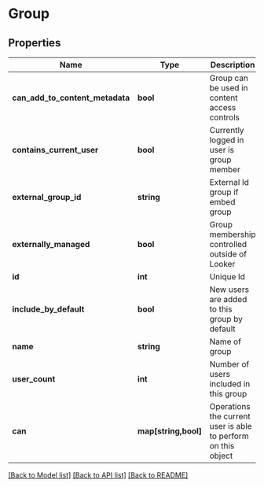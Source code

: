 # Group

## Properties
Name | Type | Description | Notes
------------ | ------------- | ------------- | -------------
**can_add_to_content_metadata** | **bool** | Group can be used in content access controls | [optional] 
**contains_current_user** | **bool** | Currently logged in user is group member | [optional] 
**external_group_id** | **string** | External Id group if embed group | [optional] 
**externally_managed** | **bool** | Group membership controlled outside of Looker | [optional] 
**id** | **int** | Unique Id | [optional] 
**include_by_default** | **bool** | New users are added to this group by default | [optional] 
**name** | **string** | Name of group | [optional] 
**user_count** | **int** | Number of users included in this group | [optional] 
**can** | **map[string,bool]** | Operations the current user is able to perform on this object | [optional] 

[[Back to Model list]](../README.md#documentation-for-models) [[Back to API list]](../README.md#documentation-for-api-endpoints) [[Back to README]](../README.md)


